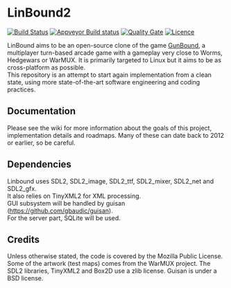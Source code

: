 # LinBound2

[![Build Status](https://travis-ci.org/gbaudic/linbound2.svg?branch=master)](https://travis-ci.org/gbaudic/linbound2)
[![Appveyor Build status](https://ci.appveyor.com/api/projects/status/l7s64j4n2iv2cf2j?svg=true)](https://ci.appveyor.com/project/gbaudic/linbound2)
[![Quality Gate](https://sonarcloud.io/api/project_badges/measure?project=gbaudic-github%3Alinbound2&metric=alert_status)](https://sonarcloud.io/dashboard?id=gbaudic-github%3Alinbound2)
[![Licence](https://img.shields.io/github/license/gbaudic/linbound2.svg)](/LICENSE)

LinBound aims to be an open-source clone of the game [GunBound](http://gunbound.softnyx.net), a multiplayer turn-based arcade game with a gameplay very close to Worms, Hedgewars or WarMUX. It is primarily targeted to Linux but it aims to be as cross-platform as possible.  
This repository is an attempt to start again implementation from a clean state, using more state-of-the-art software engineering and coding practices. 

## Documentation

Please see the wiki for more information about the goals of this project, implementation details and roadmaps. Many of these can date back to 2012 or earlier, so be careful. 

## Dependencies

Linbound uses SDL2, SDL2_image, SDL2_ttf, SDL2_mixer, SDL2_net and SDL2_gfx.  
It also relies on TinyXML2 for XML processing.  
GUI subsystem will be handled by guisan (https://github.com/gbaudic/guisan).  
For the server part, SQLite will be used. 

## Credits

Unless otherwise stated, the code is covered by the Mozilla Public License.  
Some of the artwork (test maps) comes from the WarMUX project. 
The SDL2 libraries, TinyXML2 and Box2D use a zlib license. Guisan is under a BSD license. 
